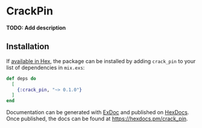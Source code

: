 # CrackPin

**TODO: Add description**

## Installation

If [available in Hex](https://hex.pm/docs/publish), the package can be installed
by adding `crack_pin` to your list of dependencies in `mix.exs`:

```elixir
def deps do
  [
    {:crack_pin, "~> 0.1.0"}
  ]
end
```

Documentation can be generated with [ExDoc](https://github.com/elixir-lang/ex_doc)
and published on [HexDocs](https://hexdocs.pm). Once published, the docs can
be found at <https://hexdocs.pm/crack_pin>.

